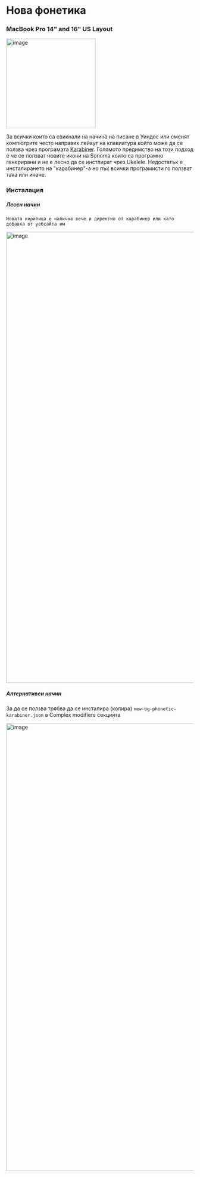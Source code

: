 # Нова фонетика

### MacBook Pro 14" and 16" US Layout

<img width="240" alt="image" src="https://github.com/dilomo/NewBulgarianPhonetic_MacOS_KBLayout/assets/62781182/15857c82-b8ba-4783-9ece-2be22018e322">

За всички които са свикнали на начина на писане в Уиндос или сменят компютрите често направих лейаут на клавиатура който може да се ползва чрез програмата [Karabiner](https://karabiner-elements.pqrs.org/). Голямото предимство на този подход е че се ползват новите икони на Sonoma които са програмно генерирани и не е лесно да се инстлират чрез Ukelele. Недостатък е инсталирането на "карабинер"-а но пък всички програмисти го ползват така или иначе.

### Инсталация

##### Лесен начин
`Новата кирилица е налична вече и директно от карабинер или като добавка от уебсайта им`

<img width="1209" alt="image" src="https://github.com/user-attachments/assets/872bb77a-66bd-4eba-b30c-035f58fa9098" />

##### Алтернативен начин
За да се ползва трябва да се инсталира (копира) ```new-bg-phonetic-karabiner.json``` в Complex modifiers секцията

<img width="1200" alt="image" src="https://github.com/dilomo/NewBulgarianPhonetic_MacOS_KBLayout/assets/62781182/1e1e40c2-6998-43de-9146-888b9f45cda0">




